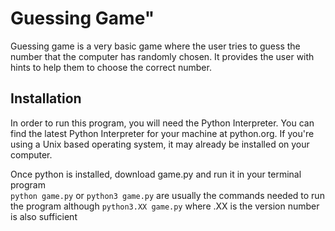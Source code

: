 # Guessing Game"
Guessing game is a very basic game where the user tries to guess the number that the computer has randomly chosen. It provides the user with hints to help them to choose the correct number.

## Installation ##
<p>In order to run this program, you will need the Python Interpreter. You can find the latest Python Interpreter for your machine at python.org. If you're using a Unix based operating system, it may already be installed on your computer.</p>
<p>Once python is installed, download game.py and run it in your terminal program <br/>
<code>python game.py</code> or <code>python3 game.py</code> are usually the commands needed to run the program although <code>python3.XX game.py</code> where .XX is the version number is also sufficient</p> 